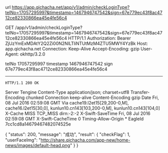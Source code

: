 url https://app.qichacha.net/app/v1/admin/checkLoginType?telNo=17057295997&timestamp=1467946747542&sign=67e779ec43f8ac4712ce82330866ea45e4fe56c4

GET /app/v1/admin/checkLoginType?telNo=17057295997&timestamp=1467946747542&sign=67e779ec43f8ac4712ce82330866ea45e4fe56c4 HTTP/1.1
Authorization: Bearer ZjUzYmExMDAtY2Q2Zi00N2NlLTliNTUtMzM4ZTU5MWY4YzBk
Host: app.qichacha.net
Connection: Keep-Alive
Accept-Encoding: gzip
User-Agent: okhttp/3.2.0


telNo	17057295997
timestamp	1467946747542
sign	67e779ec43f8ac4712ce82330866ea45e4fe56c4


---

	HTTP/1.1 200 OK
Server	Tengine
Content-Type	application/json; charset=utf8
Transfer-Encoding	chunked
Connection	keep-alive
Content-Encoding	gzip
Date	Fri, 08 Jul 2016 02:59:08 GMT
Via	cache19.l2et15[29,200-0,M], cache16.l2et15[30,0], kunlun10.cn143[103,200-0,M], kunlun10.cn143[104,0]
X-Cache	MISS TCP_MISS dirn:-2:-2
X-Swift-SaveTime	Fri, 08 Jul 2016 02:59:08 GMT
X-Swift-CacheTime	0
Timing-Allow-Origin	*
EagleId	7cc1cd8a14679467482074525e



{
	"status": 200,
	"message": "成功",
	"result": {
		"checkFlag": 1,
		"userFaceImg": "http://share.qichacha.com/app-new/home-news/images/default-head.png"
	}
}